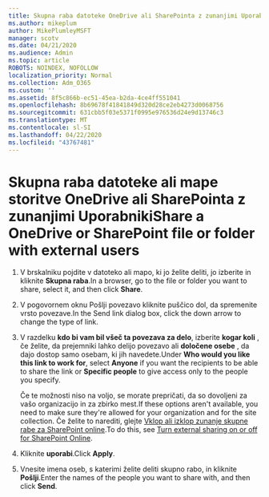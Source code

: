 ```yaml
---
title: Skupna raba datoteke OneDrive ali SharePointa z zunanjimi Uporabniki
ms.author: mikeplum
author: MikePlumleyMSFT
manager: scotv
ms.date: 04/21/2020
ms.audience: Admin
ms.topic: article
ROBOTS: NOINDEX, NOFOLLOW
localization_priority: Normal
ms.collection: Adm_O365
ms.custom: ''
ms.assetid: 8f5c866b-ec51-45ea-b2da-4ce4ff551041
ms.openlocfilehash: 8b69678f41841849d320d28ce2eb4273d0068756
ms.sourcegitcommit: 631cbb5f03e5371f0995e976536d24e9d13746c3
ms.translationtype: MT
ms.contentlocale: sl-SI
ms.lasthandoff: 04/22/2020
ms.locfileid: "43767481"
---
```

# <a name="share-a-onedrive-or-sharepoint-file-or-folder-with-external-users"></a><span data-ttu-id="03193-102">Skupna raba datoteke ali mape storitve OneDrive ali SharePointa z zunanjimi Uporabniki</span><span class="sxs-lookup"><span data-stu-id="03193-102">Share a OneDrive or SharePoint file or folder with external users</span></span>

1. <span data-ttu-id="03193-103">V brskalniku pojdite v datoteko ali mapo, ki jo želite deliti, jo izberite in kliknite **Skupna raba**.</span><span class="sxs-lookup"><span data-stu-id="03193-103">In a browser, go to the file or folder you want to share, select it, and then click **Share**.</span></span>
    
2. <span data-ttu-id="03193-104">V pogovornem oknu Pošlji povezavo kliknite puščico dol, da spremenite vrsto povezave.</span><span class="sxs-lookup"><span data-stu-id="03193-104">In the Send link dialog box, click the down arrow to change the type of link.</span></span>
    
3. <span data-ttu-id="03193-105">V razdelku **kdo bi vam bil všeč ta povezava za delo**, izberite **kogar koli** , če želite, da prejemniki lahko delijo povezavo ali **določene osebe** , da dajo dostop samo osebam, ki jih navedete.</span><span class="sxs-lookup"><span data-stu-id="03193-105">Under **Who would you like this link to work for**, select **Anyone** if you want the recipients to be able to share the link or **Specific people** to give access only to the people you specify.</span></span> 
    
    <span data-ttu-id="03193-106">Če te možnosti niso na voljo, se morate prepričati, da so dovoljeni za vašo organizacijo in za zbirko mest.</span><span class="sxs-lookup"><span data-stu-id="03193-106">If these options aren't available, you need to make sure they're allowed for your organization and for the site collection.</span></span> <span data-ttu-id="03193-107">Če želite to narediti, glejte [Vklop ali izklop zunanje skupne rabe za SharePoint online](https://go.microsoft.com/fwlink/?linkid=866426).</span><span class="sxs-lookup"><span data-stu-id="03193-107">To do this, see [Turn external sharing on or off for SharePoint Online](https://go.microsoft.com/fwlink/?linkid=866426).</span></span>
    
4. <span data-ttu-id="03193-108">Kliknite **uporabi**.</span><span class="sxs-lookup"><span data-stu-id="03193-108">Click **Apply**.</span></span>
    
5. <span data-ttu-id="03193-109">Vnesite imena oseb, s katerimi želite deliti skupno rabo, in kliknite **Pošlji**.</span><span class="sxs-lookup"><span data-stu-id="03193-109">Enter the names of the people you want to share with, and then click **Send**.</span></span>
    

